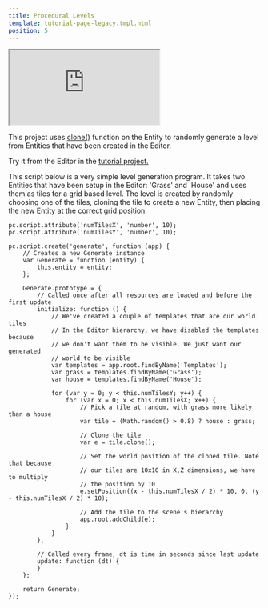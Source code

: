 ```yaml
---
title: Procedural Levels
template: tutorial-page-legacy.tmpl.html
position: 5
---
```


<iframe src="http://playcanv.as/p/1Q3MMsLj"></iframe>

This project uses [clone()][1] function on the Entity to randomly generate a level from Entities that have been created in the Editor.

Try it from the Editor in the [tutorial project.][2]

This script below is a very simple level generation program. It takes two Entities that have been setup in the Editor: 'Grass' and 'House' and uses them as tiles for a grid based level. The level is created by randomly choosing one of the tiles, cloning the tile to create a new Entity, then placing the new Entity at the correct grid position.

~~~javascript~~~
pc.script.attribute('numTilesX', 'number', 10);
pc.script.attribute('numTilesY', 'number', 10);

pc.script.create('generate', function (app) {
    // Creates a new Generate instance
    var Generate = function (entity) {
        this.entity = entity;
    };

    Generate.prototype = {
        // Called once after all resources are loaded and before the first update
        initialize: function () {
            // We've created a couple of templates that are our world tiles
            // In the Editor hierarchy, we have disabled the templates because
            // we don't want them to be visible. We just want our generated
            // world to be visible
            var templates = app.root.findByName('Templates');
            var grass = templates.findByName('Grass');
            var house = templates.findByName('House');

            for (var y = 0; y < this.numTilesY; y++) {
                for (var x = 0; x < this.numTilesX; x++) {
                    // Pick a tile at random, with grass more likely than a house
                    var tile = (Math.random() > 0.8) ? house : grass;

                    // Clone the tile
                    var e = tile.clone();

                    // Set the world position of the cloned tile. Note that because
                    // our tiles are 10x10 in X,Z dimensions, we have to multiply
                    // the position by 10
                    e.setPosition((x - this.numTilesX / 2) * 10, 0, (y - this.numTilesX / 2) * 10);

                    // Add the tile to the scene's hierarchy
                    app.root.addChild(e);
                }
            }
        },

        // Called every frame, dt is time in seconds since last update
        update: function (dt) {
        }
    };

    return Generate;
});
~~~

[1]: http://developer.playcanvas.com/en/api/pc.Entity.html#clone
[2]: https://playcanvas.com/project/362225/overview/tutorial-procedural-levels
